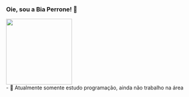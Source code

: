 ### Oie, sou a Bia Perrone! 👋

<div>
<img height="180em" src="https://github-readme-stats.vercel.app/api?username=bdsperrone&theme=chartreuse-dark&show_icons=true">
</div>
- 🔭 Atualmente somente estudo programação, ainda não trabalho na área
